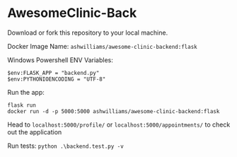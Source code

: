 # AwesomeClinic-Back

Download or fork this repository to your local machine.     

Docker Image Name: `ashwilliams/awesome-clinic-backend:flask` 

Windows Powershell ENV Variables:    

`$env:FLASK_APP = "backend.py"`    
`$env:PYTHONIOENCODING = "UTF-8"`

Run the app:    

`flask run`     
`docker run -d -p 5000:5000 ashwilliams/awesome-clinic-backend:flask`

Head to `localhost:5000/profile/` or `localhost:5000/appointments/` to check out the application    


Run tests:
`python .\backend.test.py -v`
